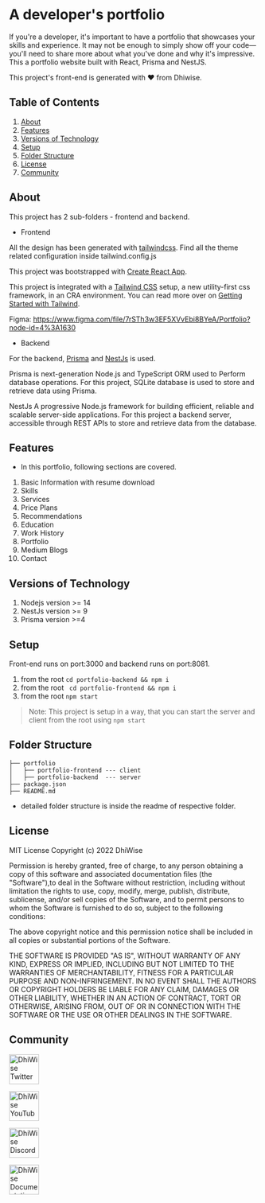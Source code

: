 # A developer's portfolio

If you're a developer, it's important to have a portfolio that showcases your skills and experience. It may not be enough to simply show off your code—you'll need to share more about what you've done and why it's impressive. This a portfolio website built with React, Prisma and NestJS.

This project's front-end is generated with ❤️ from Dhiwise.

## Table of Contents

1. [About](#about)
2. [Features](#features)
3. [Versions of Technology](#versions-of-technology)
4. [Setup](#setup)
5. [Folder Structure](#folder-structure)
6. [License](#license)
7. [Community](#community)

## About

This project has 2 sub-folders - frontend and backend.

- Frontend

All the design has been generated with [tailwindcss](https://tailwindcss.com/).
Find all the theme related configuration inside tailwind.config.js

This project was bootstrapped with [Create React App](https://github.com/facebook/create-react-app).

This project is integrated with a [Tailwind CSS](https://tailwindcss.com/) setup, a new utility-first css framework, in an CRA environment. You can read more over on [Getting Started with Tailwind](https://tailwindcss.com/docs/installation).

Figma: https://www.figma.com/file/7rSTh3w3EF5XVvEbi8BYeA/Portfolio?node-id=4%3A1630

- Backend

For the backend, [Prisma](https://www.prisma.io/) and [NestJs](https://nestjs.com/) is used.

Prisma is next-generation Node.js and TypeScript ORM used to Perform database operations. For this project, SQLite database is used to store and retrieve data using Prisma.

NestJs A progressive Node.js framework for building efficient, reliable and scalable server-side applications. For this project a backend server, accessible through REST APIs to store and retrieve data from the database.

## Features

- In this portfolio, following sections are covered.
1. Basic Information with resume download
2. Skills
3. Services
4. Price Plans
5. Recommendations
6. Education
7. Work History
8. Portfolio
9. Medium Blogs
10. Contact

## Versions of Technology
1. Nodejs version >= 14
2. NestJs version >= 9
3. Prisma version >=4

## Setup
Front-end runs on port:3000 and backend runs on port:8081.
1. from the root ``` cd portfolio-backend && npm i ``` 
2. from the root ``` cd portfolio-frontend && npm i```
3. from the root ```npm start```

> Note: This project is setup in a way, that you can start the server and client from the root using ```npm start```

## Folder Structure

```
├── portfolio
│   ├── portfolio-frontend --- client
│   ├── portfolio-backend  --- server
├── package.json
├── README.md
```

- detailed folder structure is inside the readme of respective folder.

## License

MIT License
Copyright (c) 2022 DhiWise

Permission is hereby granted, free of charge, to any person obtaining a copy of this software and associated documentation files (the "Software"),to deal in the Software without restriction, including without limitation the rights to use, copy, modify, merge, publish, distribute, sublicense, and/or sell copies of the Software, and to permit persons to whom the Software is furnished to do so, subject to the following conditions:

The above copyright notice and this permission notice shall be included in all copies or substantial portions of the Software.

THE SOFTWARE IS PROVIDED "AS IS", WITHOUT WARRANTY OF ANY KIND, EXPRESS OR IMPLIED, INCLUDING BUT NOT LIMITED TO THE WARRANTIES OF MERCHANTABILITY, FITNESS FOR A PARTICULAR PURPOSE AND NON-INFRINGEMENT. IN NO EVENT SHALL THE AUTHORS OR COPYRIGHT HOLDERS BE LIABLE FOR ANY CLAIM, DAMAGES OR OTHER LIABILITY, WHETHER IN AN ACTION OF CONTRACT, TORT OR OTHERWISE, ARISING FROM, OUT OF OR IN CONNECTION WITH THE SOFTWARE OR THE USE OR OTHER DEALINGS IN THE SOFTWARE.

## Community

<a href="https://twitter.com/dhiwise"><img src="https://user-images.githubusercontent.com/35039342/55471524-8e24cb00-5627-11e9-9389-58f3d4419153.png" width="60" alt="DhiWise Twitter"></a>

<a href="https://www.youtube.com/c/DhiWise"><img src="https://cdn.vox-cdn.com/thumbor/0kpe316UpZWk53iw3bOLoJfF6hI=/0x0:1680x1050/1400x1400/filters:focal(706x391:974x659):format(gif)/cdn.vox-cdn.com/uploads/chorus_image/image/56414325/YTLogo_old_new_animation.0.gif" width="60" alt="DhiWise YouTube"></a>

<a href="https://discord.com/invite/rFMnCG5MZ7"><img src="https://user-images.githubusercontent.com/47489894/183043664-b01aac56-0372-458a-bde9-3f2a6bded21b.png" width="60" alt="DhiWise Discord"></a>

<a href="https://docs.dhiwise.com/"><img src="https://global-uploads.webflow.com/618e36726d3c0f19c9284e56/62383865d5477f2e4f6b6e2e_main-monogram-p-500.png" width="60" alt="DhiWise Documentation"></a>
